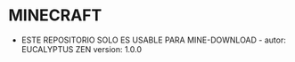 # MINECRAFT
- ESTE REPOSITORIO SOLO ES USABLE PARA MINE-DOWNLOAD -
  autor: EUCALYPTUS ZEN
  version: 1.0.0



  

